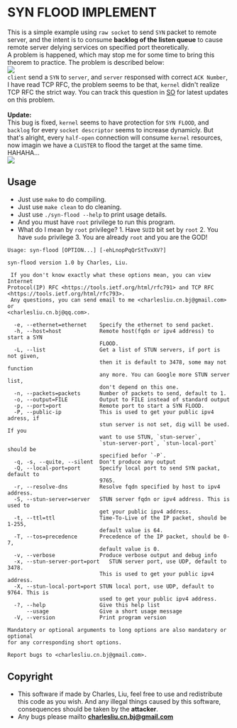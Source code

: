 SYN FLOOD IMPLEMENT
===================
This is a simple example using `raw socket` to send `SYN` packet to remote server, and the intent is to consume **backlog of the listen queue** to cause remote server delying services on specified port theoretically.<br>
A problem is happened, which may stop me for some time to bring this theorem to practice. The problem is described below:<br>
<img src="https://github.com/linghuazaii/blog/blob/master/image/syn-flood/syn-packet.png"><br>
`client` send a `SYN` to `server`, and `server` responsed with correct `ACK Number`, I have read TCP RFC, the problem seems to be that, `kernel` didn't realize TCP RFC the strict way. You can track this question in [SO](http://stackoverflow.com/questions/40986978/create-half-open-tcp-connection-failed) for latest updates on this problem.<br>
<br>
**Update:**<br>
This bug is fixed, `kernel` seems to have protection for `SYN FLOOD`, and `backlog` for every `socket descriptor` seems to increase dynamicly. But that's alright, every `half-open` connection will consume `kernel` resources, now imagin we have a `CLUSTER` to flood the target at the same time. HAHAHA...<br>
<img src="https://github.com/linghuazaii/blog/blob/master/image/syn-flood/half-connection.png"><br>

## Usage
 - Just use `make` to do compiling.
 - Just use `make clean` to do cleaning.
 - Just use `./syn-flood --help` to print usage details.
 - And you must have `root` privilege to run this program.
 - What do I mean by `root` privilege? 1. Have `SUID` bit set by `root` 2. You have `sudo` privilege 3. You are already `root` and you are the GOD!
```
Usage: syn-flood [OPTION...] [-ehLnopPqQrStTvxXV?]

syn-flood version 1.0 by Charles, Liu.

 If you don't know exactly what these options mean, you can view Internet
Protocol(IP) RFC <https://tools.ietf.org/html/rfc791> and TCP RFC
<https://tools.ietf.org/html/rfc793>.
 Any questions, you can send email to me <charlesliu.cn.bj@gmail.com> or
<charlesliu.cn.bj@qq.com>.

  -e, --ethernet=ethernet    Specify the ethernet to send packet.
  -h, --host=host            Remote host(fqdn or ipv4 address) to start a SYN
                             FLOOD.
  -L, --list                 Get a list of STUN servers, if port is not given,
                             then it is default to 3478, some may not function
                             any more. You can Google more STUN server list,
                             don't depend on this one.
  -n, --packets=packets      Number of packets to send, default to 1.
  -o, --output=FILE          Output to FILE instead of standard output
  -p, --port=port            Remote port to start a SYN FLOOD.
  -P, --public-ip            This is used to get your public ipv4 adress, if
                             stun server is not set, dig will be used. If you
                             want to use STUN, `stun-server`,
                             `stun-server-port`, `stun-local-port` should be
                             specified befor `-P`.
  -q, -s, --quite, --silent  Don't produce any output
  -Q, --local-port=port      Specify local port to send SYN packat, default to
                             9765.
  -r, --resolve-dns          Resolve fqdn specified by host to ipv4 address.
  -S, --stun-server=server   STUN server fqdn or ipv4 address. This is used to
                             get your public ipv4 address.
  -t, --ttl=ttl              Time-To-Live of the IP packet, should be 1-255,
                             default value is 64.
  -T, --tos=precedence       Precedence of the IP packet, should be 0-7,
                             default value is 0.
  -v, --verbose              Produce verbose output and debug info
  -x, --stun-server-port=port   STUN server port, use UDP, default to 3478.
                             This is used to get your public ipv4 address.
  -X, --stun-local-port=port STUN local port, use UDP, default to 9764. This is
                             used to get your public ipv4 address.
  -?, --help                 Give this help list
      --usage                Give a short usage message
  -V, --version              Print program version

Mandatory or optional arguments to long options are also mandatory or optional
for any corresponding short options.

Report bugs to <charlesliu.cn.bj@gmail.com>.
```

## Copyright
 - This software if made by Charles, Liu, feel free to use and redistribute this code as you wish. And any illegal things caused by this software, consequences should be taken by the **attacker**.
 - Any bugs please mailto **charlesliu.cn.bj@gmail.com**
